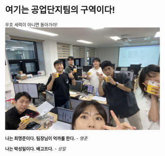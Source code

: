 # 여기는 공업단지팀의 구역이다!

우호 세력이 아니면 돌아가라!
<img src="source/industy_img.jpg">

**나는 최명준이다. 팀장님이 억까를 한다.** *- 명준*

**나는 박성일이다. 배고프다.**  *- 성일*
